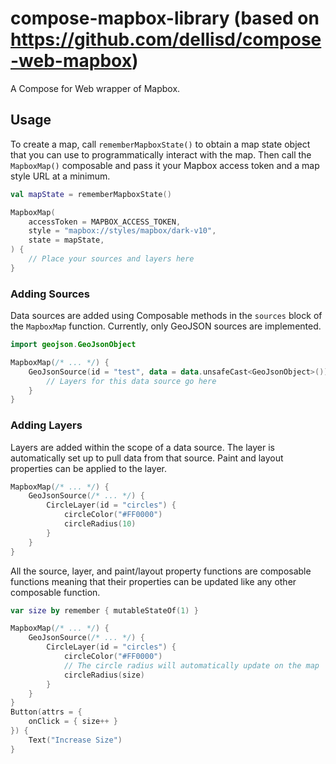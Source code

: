 # compose-mapbox-library (based on https://github.com/dellisd/compose-web-mapbox)

A Compose for Web wrapper of Mapbox.

## Usage

To create a map, call `rememberMapboxState()` to obtain a map state object that you can use to
programmatically interact with the map. Then call the `MapboxMap()` composable and pass it your
Mapbox access token and a map style URL at a minimum.

```kotlin
val mapState = rememberMapboxState()

MapboxMap(
    accessToken = MAPBOX_ACCESS_TOKEN,
    style = "mapbox://styles/mapbox/dark-v10",
    state = mapState,
) {
    // Place your sources and layers here
}
```

### Adding Sources

Data sources are added using Composable methods in the `sources` block of the `MapboxMap` function.
Currently, only GeoJSON sources are implemented.

```kotlin
import geojson.GeoJsonObject

MapboxMap(/* ... */) {
    GeoJsonSource(id = "test", data = data.unsafeCast<GeoJsonObject>()) {
        // Layers for this data source go here
    }
}
```

### Adding Layers

Layers are added within the scope of a data source. The layer is automatically set up to pull data
from that source.
Paint and layout properties can be applied to the layer.

```kotlin
MapboxMap(/* ... */) {
    GeoJsonSource(/* ... */) {
        CircleLayer(id = "circles") {
            circleColor("#FF0000")
            circleRadius(10)
        }
    }
}
```

All the source, layer, and paint/layout property functions are composable functions meaning that
their properties
can be updated like any other composable function.

```kotlin
var size by remember { mutableStateOf(1) }

MapboxMap(/* ... */) {
    GeoJsonSource(/* ... */) {
        CircleLayer(id = "circles") {
            circleColor("#FF0000")
            // The circle radius will automatically update on the map
            circleRadius(size)
        }
    }
}
Button(attrs = {
    onClick = { size++ }
}) {
    Text("Increase Size")
}
```